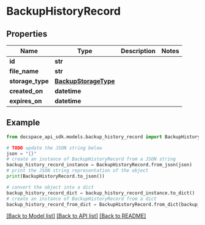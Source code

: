 # BackupHistoryRecord

## Properties

Name | Type | Description | Notes
------------ | ------------- | ------------- | -------------
**id** | **str** |  | 
**file_name** | **str** |  | 
**storage_type** | [**BackupStorageType**](BackupStorageType.md) |  | 
**created_on** | **datetime** |  | 
**expires_on** | **datetime** |  | 

## Example

```python
from docspace_api_sdk.models.backup_history_record import BackupHistoryRecord

# TODO update the JSON string below
json = "{}"
# create an instance of BackupHistoryRecord from a JSON string
backup_history_record_instance = BackupHistoryRecord.from_json(json)
# print the JSON string representation of the object
print(BackupHistoryRecord.to_json())

# convert the object into a dict
backup_history_record_dict = backup_history_record_instance.to_dict()
# create an instance of BackupHistoryRecord from a dict
backup_history_record_from_dict = BackupHistoryRecord.from_dict(backup_history_record_dict)
```
[[Back to Model list]](../README.md#documentation-for-models) [[Back to API list]](../README.md#documentation-for-api-endpoints) [[Back to README]](../README.md)


